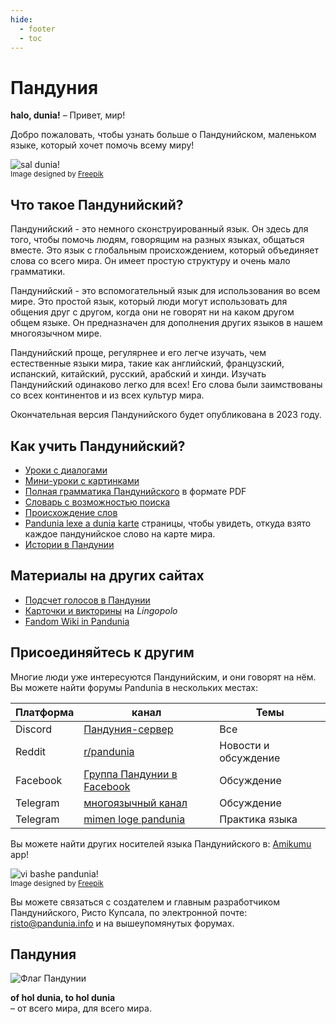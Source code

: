 ```yaml
---
hide:
  - footer
  - toc
---
```


# Пандуния

**halo, dunia!**
– Привет, мир!

Добро пожаловать, чтобы узнать больше о Пандунийском,
маленьком языке, который хочет помочь всему миру!

![](http://www.pandunia.info/grafe/halo_dunia.png "sal dunia!")  
<small>Image designed by [Freepik](http://www.freepik.com)</small>

## Что такое Пандунийский?

Пандунийский - это немного сконструированный язык.
Он здесь для того, чтобы помочь людям, говорящим на разных языках, общаться вместе.
Это язык с глобальным происхождением, который объединяет слова со всего мира.
Он имеет простую структуру и очень мало грамматики.

Пандунийский - это вспомогательный язык для использования во всем мире.
Это простой язык, который люди могут использовать для общения друг с другом,
когда они не говорят ни на каком другом общем языке.
Он предназначен для дополнения других языков в нашем многоязычном мире.

Пандунийский проще, регулярнее и его легче изучать, чем естественные языки мира,
такие как английский, французский, испанский, китайский, русский, арабский и хинди.
Изучать Пандунийский одинаково легко для всех!
Его слова были заимствованы со всех континентов и из всех культур мира.

Окончательная версия Пандунийского будет опубликована в 2023 году.

## Как учить Пандунийский?

- [Уроки с диалогами](K00_kurse.md)
- [Мини-уроки с картинками](http://www.pandunia.info/pandunia/mini_xula.html)
- [Полная грамматика Пандунийского](pan.pdf) в формате PDF
- [Словарь с возможностью поиска](../lexia/index.html?d=rus)
- [Происхождение слов](leksaslia.md)
- [Pandunia lexe a dunia karte](http://www.pandunia.info/lexikarta/index.html)
  страницы, чтобы увидеть, откуда взято каждое пандунийское слово на карте мира.
- [Истории в Пандунии](https://www.pandunia.info/kitabe)

<!--
- [Основы Пандунийского](B02_nutshell.md) (только одна короткая страница!)
- [Разговорник](B03_baze_jumla.md)
-->

## Материалы на других сайтах

- [Подсчет голосов в Пандунии](https://www.languagesandnumbers.com/how-to-count-in-pandunia/en/pandunia/)
- [Карточки и викторины](https://lingopolo.org/pandunia/) на _Lingopolo_
- [Fandom Wiki in Pandunia](https://pandunia.fandom.com/)

<!--
## Статьи

- [Пандунийский - новый мировой язык](I01_ration.md)
- [О семантике Пандунийского](L02_sema.md)
- [Адаптация международных слов к Пандунийскому](L02_lexe_modifikation.md)
- [Упоминания о Пандунийском в других публикациях](makal_tema_pandunia.md)
- [Почему мне нравится Пандунийский?](http://www.pandunia.info/makal/Why_do_I_like_Pandunia.pdf) - мнения учащихся
-->

## Присоединяйтесь к другим

Многие люди уже интересуются Пандунийским, и они говорят на нём.
Вы можете найти форумы Pandunia в нескольких местах:

| Платформа| канал   | Темы    |
|----------|---------|---------|
| Discord  | [Пандуния-сервер](https://discord.gg/jf5GHcHXKk) | Все |
| Reddit   | [r/pandunia](https://www.reddit.com/r/pandunia/) | Новости и обсуждение |
| Facebook | [Группа Пандунии в Facebook](http://www.facebook.com/groups/pandunia) | Обсуждение |
| Telegram | [многоязычный канал](https://t.me/pandunia_grupe) | Обсуждение |
| Telegram | [mimen loge pandunia](https://t.me/joinchat/AAAAAENlKqzlMtGkrmf5rg) | Практика языка |

Вы можете найти других носителей языка Пандунийского в: [Amikumu](https://amikumu.com/) app!

<!--
Пожалуйста, помогите [перевести этот сайт](trabasha_neteloka.md)!
-->

![](http://www.pandunia.info/grafe/mome_loga_pandunia.png "vi bashe pandunia!")  
<small>Image designed by [Freepik](http://www.freepik.com)</small>

Вы можете связаться с создателем и главным разработчиком Пандунийского, Ристо Купсала, по электронной почте:
[risto@pandunia.info](mailto:risto@pandunia.info) и на вышеупомянутых форумах.

## Пандуния

![](http://www.pandunia.info/grafe/bandera.png "Флаг Пандунии")

**of hol dunia, to hol dunia**  
– от всего мира, для всего мира.
